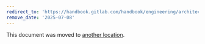 ```yaml
---
redirect_to: 'https://handbook.gitlab.com/handbook/engineering/architecture/design-documents/clickhouse_ingestion_pipeline/'
remove_date: '2025-07-08'
---
```


This document was moved to [another location](https://handbook.gitlab.com/handbook/engineering/architecture/design-documents/clickhouse_ingestion_pipeline/).

<!-- This redirect file can be deleted after <2025-07-08>. -->
<!-- Redirects that point to other docs in the same project expire in three months. -->
<!-- Redirects that point to docs in a different project or site (for example, link is not relative and starts with `https:`) expire in one year. -->
<!-- Before deletion, see: https://docs.gitlab.com/ee/development/documentation/redirects.html -->
